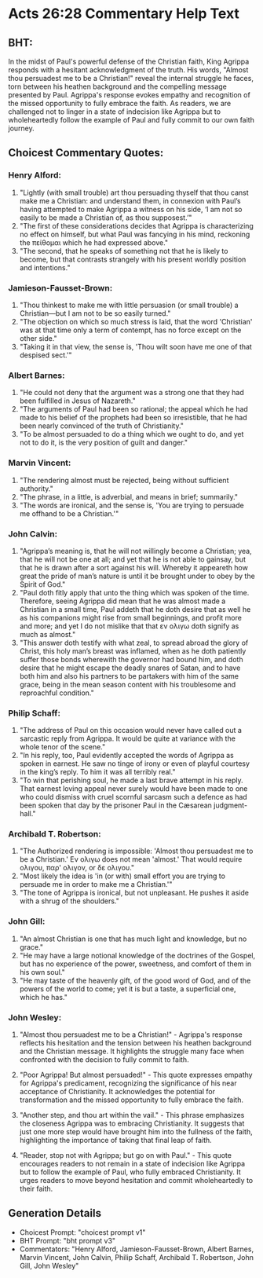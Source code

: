 # Acts 26:28 Commentary Help Text

## BHT:
In the midst of Paul's powerful defense of the Christian faith, King Agrippa responds with a hesitant acknowledgment of the truth. His words, "Almost thou persuadest me to be a Christian!" reveal the internal struggle he faces, torn between his heathen background and the compelling message presented by Paul. Agrippa's response evokes empathy and recognition of the missed opportunity to fully embrace the faith. As readers, we are challenged not to linger in a state of indecision like Agrippa but to wholeheartedly follow the example of Paul and fully commit to our own faith journey.

## Choicest Commentary Quotes:
### Henry Alford:
1. "Lightly (with small trouble) art thou persuading thyself that thou canst make me a Christian: and understand them, in connexion with Paul’s having attempted to make Agrippa a witness on his side, ‘l am not so easily to be made a Christian of, as thou supposest.’"
2. "The first of these considerations decides that Agrippa is characterizing no effect on himself, but what Paul was fancying in his mind, reckoning the πείθομαι which he had expressed above."
3. "The second, that he speaks of something not that he is likely to become, but that contrasts strangely with his present worldly position and intentions."

### Jamieson-Fausset-Brown:
1. "Thou thinkest to make me with little persuasion (or small trouble) a Christian—but I am not to be so easily turned."
2. "The objection on which so much stress is laid, that the word 'Christian' was at that time only a term of contempt, has no force except on the other side."
3. "Taking it in that view, the sense is, 'Thou wilt soon have me one of that despised sect.'"

### Albert Barnes:
1. "He could not deny that the argument was a strong one that they had been fulfilled in Jesus of Nazareth."
2. "The arguments of Paul had been so rational; the appeal which he had made to his belief of the prophets had been so irresistible, that he had been nearly convinced of the truth of Christianity."
3. "To be almost persuaded to do a thing which we ought to do, and yet not to do it, is the very position of guilt and danger."

### Marvin Vincent:
1. "The rendering almost must be rejected, being without sufficient authority."
2. "The phrase, in a little, is adverbial, and means in brief; summarily."
3. "The words are ironical, and the sense is, 'You are trying to persuade me offhand to be a Christian.'"

### John Calvin:
1. "Agrippa’s meaning is, that he will not willingly become a Christian; yea, that he will not be one at all; and yet that he is not able to gainsay, but that he is drawn after a sort against his will. Whereby it appeareth how great the pride of man’s nature is until it be brought under to obey by the Spirit of God."
2. "Paul doth fitly apply that unto the thing which was spoken of the time. Therefore, seeing Agrippa did mean that he was almost made a Christian in a small time, Paul addeth that he doth desire that as well he as his companions might rise from small beginnings, and profit more and more; and yet I do not mislike that that εν ολιγω doth signify as much as almost."
3. "This answer doth testify with what zeal, to spread abroad the glory of Christ, this holy man’s breast was inflamed, when as he doth patiently suffer those bonds wherewith the governor had bound him, and doth desire that he might escape the deadly snares of Satan, and to have both him and also his partners to be partakers with him of the same grace, being in the mean season content with his troublesome and reproachful condition."

### Philip Schaff:
1. "The address of Paul on this occasion would never have called out a sarcastic reply from Agrippa. It would be quite at variance with the whole tenor of the scene."
2. "In his reply, too, Paul evidently accepted the words of Agrippa as spoken in earnest. He saw no tinge of irony or even of playful courtesy in the king’s reply. To him it was all terribly real."
3. "To win that perishing soul, he made a last brave attempt in his reply. That earnest loving appeal never surely would have been made to one who could dismiss with cruel scornful sarcasm such a defence as had been spoken that day by the prisoner Paul in the Cæsarean judgment-hall."

### Archibald T. Robertson:
1. "The Authorized rendering is impossible: 'Almost thou persuadest me to be a Christian.' Εν ολιγω does not mean 'almost.' That would require ολιγου, παρ' ολιγον, or δε ολιγου."
2. "Most likely the idea is 'in (or with) small effort you are trying to persuade me in order to make me a Christian.'"
3. "The tone of Agrippa is ironical, but not unpleasant. He pushes it aside with a shrug of the shoulders."

### John Gill:
1. "An almost Christian is one that has much light and knowledge, but no grace."
2. "He may have a large notional knowledge of the doctrines of the Gospel, but has no experience of the power, sweetness, and comfort of them in his own soul."
3. "He may taste of the heavenly gift, of the good word of God, and of the powers of the world to come; yet it is but a taste, a superficial one, which he has."

### John Wesley:
1. "Almost thou persuadest me to be a Christian!" - Agrippa's response reflects his hesitation and the tension between his heathen background and the Christian message. It highlights the struggle many face when confronted with the decision to fully commit to faith.

2. "Poor Agrippa! But almost persuaded!" - This quote expresses empathy for Agrippa's predicament, recognizing the significance of his near acceptance of Christianity. It acknowledges the potential for transformation and the missed opportunity to fully embrace the faith.

3. "Another step, and thou art within the vail." - This phrase emphasizes the closeness Agrippa was to embracing Christianity. It suggests that just one more step would have brought him into the fullness of the faith, highlighting the importance of taking that final leap of faith.

4. "Reader, stop not with Agrippa; but go on with Paul." - This quote encourages readers to not remain in a state of indecision like Agrippa but to follow the example of Paul, who fully embraced Christianity. It urges readers to move beyond hesitation and commit wholeheartedly to their faith.


## Generation Details
- Choicest Prompt: "choicest prompt v1"
- BHT Prompt: "bht prompt v3"
- Commentators: "Henry Alford, Jamieson-Fausset-Brown, Albert Barnes, Marvin Vincent, John Calvin, Philip Schaff, Archibald T. Robertson, John Gill, John Wesley"

